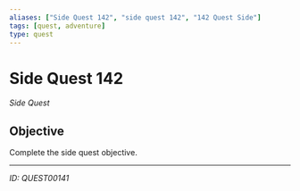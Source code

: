 ```yaml
---
aliases: ["Side Quest 142", "side quest 142", "142 Quest Side"]
tags: [quest, adventure]
type: quest
---
```


# Side Quest 142

*Side Quest*

## Objective
Complete the side quest objective.

---
*ID: QUEST00141*